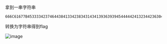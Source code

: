 拿到一串字符串

```
666C61677B45333342374644384133423834314341393639394544444241323442363041417D
```

转换为字符串得到flag

![image](https://github.com/user-attachments/assets/1931e273-5d1e-4c98-b46d-360236ffbd3e)
